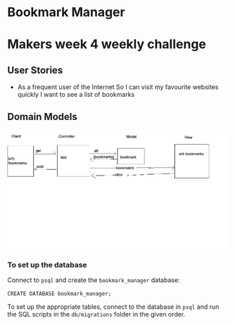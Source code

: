 # Bookmark Manager

# Makers week 4 weekly challenge

## User Stories

- As a frequent user of the Internet
So I can visit my favourite websites quickly
I want to see a list of bookmarks

## Domain Models

![Domain model 1](./images/domain_model_1.png)

### To set up the database

 Connect to `psql` and create the `bookmark_manager` database:

 ```
 CREATE DATABASE bookmark_manager;
 ```

 To set up the appropriate tables, connect to the database in `psql` and run the SQL scripts in the `db/migrations` folder in the given order.
 